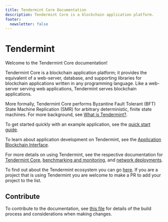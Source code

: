 ```yaml
---
title: Tendermint Core Documentation
description: Tendermint Core is a blockchain application platform.
footer:
  newsletter: false
---
```


# Tendermint

Welcome to the Tendermint Core documentation!

Tendermint Core is a blockchain application platform; it provides the equivalent
of a web-server, database, and supporting libraries for blockchain applications
written in any programming language. Like a web-server serving web applications,
Tendermint serves blockchain applications.

More formally, Tendermint Core performs Byzantine Fault Tolerant (BFT)
State Machine Replication (SMR) for arbitrary deterministic, finite state machines.
For more background, see [What is
Tendermint?](introduction/what-is-tendermint.md).

To get started quickly with an example application, see the [quick start guide](introduction/quick-start.md).

To learn about application development on Tendermint, see the [Application Blockchain Interface](https://github.com/cometbft/cometbft/tree/main/spec/abci).

For more details on using Tendermint, see the respective documentation for
[Tendermint Core](tendermint-core/), [benchmarking and monitoring](tools/), and [network deployments](networks/).

To find out about the Tendermint ecosystem you can go [here](https://github.com/tendermint/awesome#ecosystem). If you are a project that is using Tendermint you are welcome to make a PR to add your project to the list.

## Contribute

To contribute to the documentation, see [this file](https://github.com/cometbft/cometbft/blob/main/docs/DOCS_README.md) for details of the build process and considerations when making changes.
